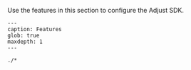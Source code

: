 Use the features in this section to configure the Adjust SDK.

```{toctree}
---
caption: Features
glob: true
maxdepth: 1
---

./*

```
